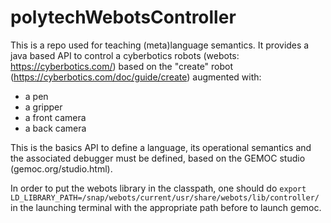 # polytechWebotsController

This is a repo used for teaching (meta)language semantics. It provides a java based API to control a cyberbotics robots (webots: https://cyberbotics.com/) based on the "create" robot (https://cyberbotics.com/doc/guide/create) augmented with:
  * a pen
  * a gripper
  * a front camera
  * a back camera

This is the basics API to define a language, its operational semantics and the associated debugger must be defined, based on the GEMOC studio (gemoc.org/studio.html).

In order to put the webots library in the classpath, one should do
`export LD_LIBRARY_PATH=/snap/webots/current/usr/share/webots/lib/controller/` in the launching terminal with the appropriate path before to launch gemoc.
